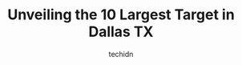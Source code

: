 ---
layout: ampstory
image: https://i0.wp.com/www.depkes.org/wp-content/uploads/2023/06/target-0-in-dallas-tx-1685965072.jpeg?resize=640,853
author: techidn
featured: false
description: Discover the impressive array of Target options in Dallas TX, where you can find 10 of the largest Target establishments in the area. From renowned classics to hidden gems, Dallas TX offers 
title: Unveiling the 10 Largest Target in Dallas TX
cover:
   title: Unveiling the 10 Largest Target in Dallas TX
   subtitle: Rickpate
   background: https://www.depkes.org/wp-content/uploads/2023/06/target-0-in-dallas-tx-1685965072.jpeg

pages: 
 - layout: thirds
   top: <h1>#1 Target</h1>
   bottom: "<p>We visited this location on a Friday evening, and its pretty as usual. It was hard to find a parking spot. I noticed that many of the parking spaces were taken by DRIVE </p>"
   background: https://www.depkes.org/wp-content/uploads/2023/06/target-1-in-dallas-tx-1685965072.jpeg
   backgroundblur: true
 - layout: thirds
   top: <h1>#2 Target</h1>
   bottom: "<p>6419 Skillman St, Dallas, TX 75231, United States</p>"
   background: https://www.depkes.org/wp-content/uploads/2023/06/target-2-in-dallas-tx-1685965073.jpeg
   cta:
      link: https://www.depkes.org/blog/unveiling-the-10-largest-target-in-dallas-tx/
      text: Unveiling the 10 Largest Target in Dallas TX
 - layout: thirds
   top: <h1>#3 Target</h1>
   bottom: "<p>16731 Coit Rd, Dallas, TX 75248, United States</p>"
   background: https://www.depkes.org/wp-content/uploads/2023/06/target-3-in-dallas-tx-1685965073.jpeg
   cta:
      link: https://www.depkes.org/blog/unveiling-the-10-largest-target-in-dallas-tx/
      text: Unveiling the 10 Largest Target in Dallas TX
 - layout: thirds
   top: <h1>#4 Target</h1>
   bottom: "<p>601 S Plano Rd, Richardson, TX 75081, United States</p>"
   background: https://images.unsplash.com/photo-1489648022186-8f49310909a0?ixlib=rb-4.0.3&ixid=MnwxMjA3fDB8MHxwaG90by1wYWdlfHx8fGVufDB8fHx8&auto=format&fit=crop&w=640&h=853&q=80
   cta:
      link: https://www.depkes.org/blog/unveiling-the-10-largest-target-in-dallas-tx/
      text: Unveiling the 10 Largest Target in Dallas TX
 - layout: thirds
   top: <h1>#5 Target</h1>
   bottom: "<p>7845 N MacArthur Blvd, Irving, TX 75063, United States</p>"
   background: https://images.unsplash.com/photo-1510906594845-bc082582c8cc?ixlib=rb-4.0.3&ixid=MnwxMjA3fDB8MHxwaG90by1wYWdlfHx8fGVufDB8fHx8&auto=format&fit=crop&w=640&h=853&q=80
   cta:
      link: https://www.depkes.org/blog/unveiling-the-10-largest-target-in-dallas-tx/
      text: Unveiling the 10 Largest Target in Dallas TX
 - layout: thirds
   top: <h1>#6 Target</h1>
   bottom: "<p>13131 Montfort Dr, Dallas, TX 75240, United States</p>"
   background: https://images.unsplash.com/photo-1541356665065-22676f35dd40?ixlib=rb-4.0.3&ixid=MnwxMjA3fDB8MHxwaG90by1wYWdlfHx8fGVufDB8fHx8&auto=format&fit=crop&w=640&h=853&q=80
   cta:
      link: https://www.depkes.org/blog/unveiling-the-10-largest-target-in-dallas-tx/
      text: Unveiling the 10 Largest Target in Dallas TX
 - layout: thirds
   top: <h1>#7 Target</h1>
   bottom: "<p>9440 Marsh Ln, Dallas, TX 75220, United States</p>"
   background: https://images.unsplash.com/photo-1515405295579-ba7b45403062?ixlib=rb-4.0.3&ixid=MnwxMjA3fDB8MHxwaG90by1wYWdlfHx8fGVufDB8fHx8&auto=format&fit=crop&w=640&h=853&q=80
   cta:
      link: https://www.depkes.org/blog/unveiling-the-10-largest-target-in-dallas-tx/
      text: Unveiling the 10 Largest Target in Dallas TX
 - layout: thirds
   middle: Continue reading...
   background: https://images.unsplash.com/photo-1574169208507-84376144848b?ixlib=rb-4.0.3&ixid=MnwxMjA3fDB8MHxwaG90by1wYWdlfHx8fGVufDB8fHx8&auto=format&fit=crop&w=640&h=853&q=80
   cta:
      link: https://www.depkes.org/blog/unveiling-the-10-largest-target-in-dallas-tx/
      text: Unveiling the 10 Largest Target in Dallas TX
      
---